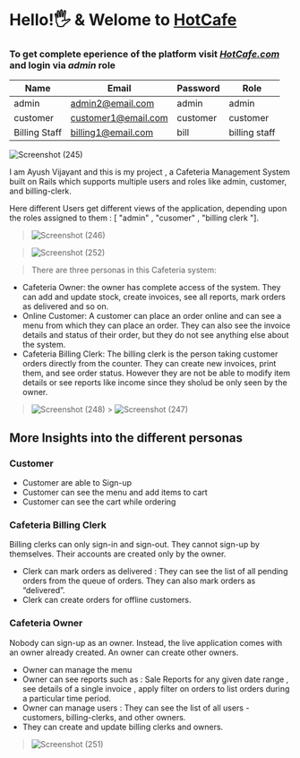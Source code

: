 # Hello!🖐 & Welome to [HotCafe](https://hot-cafe.herokuapp.com/)

### To get complete eperience of the platform visit *_[HotCafe.com](https://hot-cafe.herokuapp.com/)_* and login via *admin* role

| Name | Email | Password | Role |
|----  |  -----|  ------- |----  |
| admin | admin2@email.com | admin | admin |
| customer | customer1@email.com | customer | customer |
| Billing Staff | billing1@email.com | bill | billing staff |




![Screenshot (245)](https://user-images.githubusercontent.com/56788911/126221698-1b4b4a4f-3e64-47b4-916c-c9211c31dcff.png)

I am Ayush Vijayant and this is my project , a Cafeteria Management System built on Rails which supports multiple users and roles like admin, customer, and billing-clerk.

Here different Users get different views of the application, depending upon the roles assigned to them : [ "admin" , "cusomer" , "billing clerk "].

> ![Screenshot (246)](https://user-images.githubusercontent.com/56788911/126222293-e2ea492f-e37a-4e34-897c-5deeed1c48c6.png)

> ![Screenshot (252)](https://user-images.githubusercontent.com/56788911/126222485-6a71db1d-28d1-489f-a18b-e6c6faf1a183.png)

> There are three personas in this Cafeteria system:

- Cafeteria Owner: the owner has complete access of the system. They can add and update stock, create invoices, see all reports, mark orders as delivered and so on.
- Online Customer: A customer can place an order online and can see a menu from which they can place an order. They can also see the invoice details and status of their order, but they do not see anything else about the system.
- Cafeteria Billing Clerk: The billing clerk is the person taking customer orders directly from the counter. They can create new invoices, print them, and see order status. However they are not be able to modify item details or see reports like income since they sholud be only seen by the owner.

> ![Screenshot (248)](https://user-images.githubusercontent.com/56788911/126222725-02acfed3-439c-451e-8e34-434877552a07.png) > ![Screenshot (247)](https://user-images.githubusercontent.com/56788911/126222828-def29b3b-ff9f-46fb-8bbc-ec1a3b3f84b2.png)

## More Insights into the different personas

### Customer

- Customer are able to Sign-up
- Customer can see the menu and add items to cart
- Customer can see the cart while ordering

### Cafeteria Billing Clerk

Billing clerks can only sign-in and sign-out. They cannot sign-up by themselves. Their accounts are created only by the owner.

- Clerk can mark orders as delivered : They can see the list of all pending orders from the queue of orders. They can also mark orders as “delivered”.
- Clerk can create orders for offline customers.

### Cafeteria Owner

Nobody can sign-up as an owner. Instead, the live application comes with an owner already created. An owner can create other owners.

- Owner can manage the menu
- Owner can see reports such as : Sale Reports for any given date range , see details of a single invoice , apply filter on orders to list orders during a particular time period.
- Owner can manage users : They can see the list of all users - customers, billing-clerks, and other owners.
- They can create and update billing clerks and owners.

> ![Screenshot (251)](https://user-images.githubusercontent.com/56788911/126222988-75c75bf3-ecb4-4d3a-b27e-e52b2b73e86b.png)
